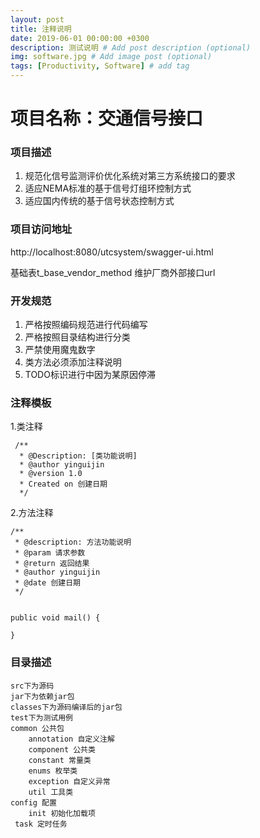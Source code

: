 ```yaml
---
layout: post
title: 注释说明
date: 2019-06-01 00:00:00 +0300
description: 测试说明 # Add post description (optional)
img: software.jpg # Add image post (optional)
tags: [Productivity, Software] # add tag
---
```


# 项目名称：交通信号接口
 ### 项目描述
 1.	规范化信号监测评价优化系统对第三方系统接口的要求
 2.	适应NEMA标准的基于信号灯组环控制方式
 3.	适应国内传统的基于信号状态控制方式
 
 ### 项目访问地址
  http://localhost:8080/utcsystem/swagger-ui.html
  
  基础表t_base_vendor_method 维护厂商外部接口url
 
 ### 开发规范
 1. 严格按照编码规范进行代码编写
 2. 严格按照目录结构进行分类
 3. 严禁使用魔鬼数字
 4. 类方法必须添加注释说明
 5. TODO标识进行中因为某原因停滞
 
 ### 注释模板
 1.类注释
 
     /**
      * @Description: [类功能说明]
      * @author yinguijin
      * @version 1.0
      * Created on 创建日期
      */
 2.方法注释
    
    /**
     * @description: 方法功能说明
     * @param 请求参数
     * @return 返回结果
     * @author yinguijin
     * @date 创建日期
     */

    
    public void mail() {

    }
    
 ### 目录描述    
    src下为源码  
    jar下为依赖jar包 
    classes下为源码编译后的jar包
    test下为测试用例
    common 公共包
        annotation 自定义注解
        component 公共类
        constant 常量类
        enums 枚举类
        exception 自定义异常
        util 工具类
    config 配置
        init 初始化加载项
     task 定时任务
